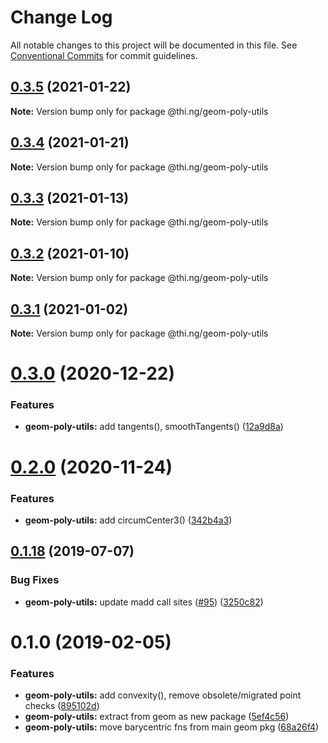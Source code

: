 # Change Log

All notable changes to this project will be documented in this file.
See [Conventional Commits](https://conventionalcommits.org) for commit guidelines.

## [0.3.5](https://github.com/thi-ng/umbrella/compare/@thi.ng/geom-poly-utils@0.3.4...@thi.ng/geom-poly-utils@0.3.5) (2021-01-22)

**Note:** Version bump only for package @thi.ng/geom-poly-utils





## [0.3.4](https://github.com/thi-ng/umbrella/compare/@thi.ng/geom-poly-utils@0.3.3...@thi.ng/geom-poly-utils@0.3.4) (2021-01-21)

**Note:** Version bump only for package @thi.ng/geom-poly-utils





## [0.3.3](https://github.com/thi-ng/umbrella/compare/@thi.ng/geom-poly-utils@0.3.2...@thi.ng/geom-poly-utils@0.3.3) (2021-01-13)

**Note:** Version bump only for package @thi.ng/geom-poly-utils





## [0.3.2](https://github.com/thi-ng/umbrella/compare/@thi.ng/geom-poly-utils@0.3.1...@thi.ng/geom-poly-utils@0.3.2) (2021-01-10)

**Note:** Version bump only for package @thi.ng/geom-poly-utils





## [0.3.1](https://github.com/thi-ng/umbrella/compare/@thi.ng/geom-poly-utils@0.3.0...@thi.ng/geom-poly-utils@0.3.1) (2021-01-02)

**Note:** Version bump only for package @thi.ng/geom-poly-utils





# [0.3.0](https://github.com/thi-ng/umbrella/compare/@thi.ng/geom-poly-utils@0.2.2...@thi.ng/geom-poly-utils@0.3.0) (2020-12-22)


### Features

* **geom-poly-utils:** add tangents(), smoothTangents() ([12a9d8a](https://github.com/thi-ng/umbrella/commit/12a9d8a641672f4c3e007a80dd08cfe9b54ce650))





# [0.2.0](https://github.com/thi-ng/umbrella/compare/@thi.ng/geom-poly-utils@0.1.66...@thi.ng/geom-poly-utils@0.2.0) (2020-11-24)


### Features

* **geom-poly-utils:** add circumCenter3() ([342b4a3](https://github.com/thi-ng/umbrella/commit/342b4a36f634966c52d92b5beb22e41f79db1451))





## [0.1.18](https://github.com/thi-ng/umbrella/compare/@thi.ng/geom-poly-utils@0.1.17...@thi.ng/geom-poly-utils@0.1.18) (2019-07-07)

### Bug Fixes

* **geom-poly-utils:** update madd call sites ([#95](https://github.com/thi-ng/umbrella/issues/95)) ([3250c82](https://github.com/thi-ng/umbrella/commit/3250c82))

# 0.1.0 (2019-02-05)

### Features

* **geom-poly-utils:** add convexity(), remove obsolete/migrated point checks ([895102d](https://github.com/thi-ng/umbrella/commit/895102d))
* **geom-poly-utils:** extract from geom as new package ([5ef4c56](https://github.com/thi-ng/umbrella/commit/5ef4c56))
* **geom-poly-utils:** move barycentric fns from main geom pkg ([68a26f4](https://github.com/thi-ng/umbrella/commit/68a26f4))

